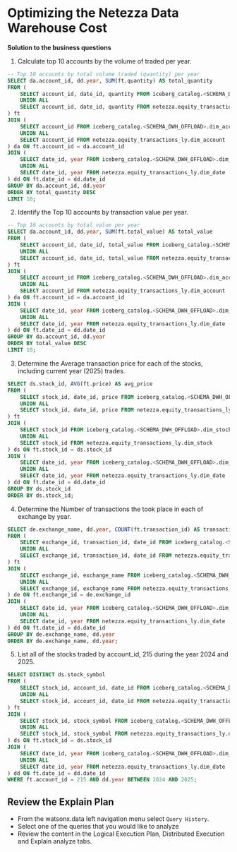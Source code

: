 # Optimizing the Netezza Data Warehouse Cost

**Solution to the business questions**

1. Calculate top 10 accounts by the volume of traded per year.

```sql
-- Top 10 accounts by total volume traded (quantity) per year
SELECT da.account_id, dd.year, SUM(ft.quantity) AS total_quantity
FROM (
    SELECT account_id, date_id, quantity FROM iceberg_catalog.<SCHEMA_DWH_OFFLOAD>.fact_transactions
    UNION ALL
    SELECT account_id, date_id, quantity FROM netezza.equity_transactions_ly.fact_transactions
) ft
JOIN (
    SELECT account_id FROM iceberg_catalog.<SCHEMA_DWH_OFFLOAD>.dim_account
    UNION ALL
    SELECT account_id FROM netezza.equity_transactions_ly.dim_account
) da ON ft.account_id = da.account_id
JOIN (
    SELECT date_id, year FROM iceberg_catalog.<SCHEMA_DWH_OFFLOAD>.dim_date
    UNION ALL
    SELECT date_id, year FROM netezza.equity_transactions_ly.dim_date
) dd ON ft.date_id = dd.date_id
GROUP BY da.account_id, dd.year
ORDER BY total_quantity DESC
LIMIT 10;
```
2. Identify the Top 10 accounts by transaction value per year.

```sql
-- Top 10 accounts by total value per year
SELECT da.account_id, dd.year, SUM(ft.total_value) AS total_value
FROM (
    SELECT account_id, date_id, total_value FROM iceberg_catalog.<SCHEMA_DWH_OFFLOAD>.fact_transactions
    UNION ALL
    SELECT account_id, date_id, total_value FROM netezza.equity_transactions_ly.fact_transactions
) ft
JOIN (
    SELECT account_id FROM iceberg_catalog.<SCHEMA_DWH_OFFLOAD>.dim_account
    UNION ALL
    SELECT account_id FROM netezza.equity_transactions_ly.dim_account
) da ON ft.account_id = da.account_id
JOIN (
    SELECT date_id, year FROM iceberg_catalog.<SCHEMA_DWH_OFFLOAD>.dim_date
    UNION ALL
    SELECT date_id, year FROM netezza.equity_transactions_ly.dim_date
) dd ON ft.date_id = dd.date_id
GROUP BY da.account_id, dd.year
ORDER BY total_value DESC
LIMIT 10;

```
3. Determine the Average transaction price for each of the stocks, including current year (2025) trades.

```sql
SELECT ds.stock_id, AVG(ft.price) AS avg_price
FROM (
    SELECT stock_id, date_id, price FROM iceberg_catalog.<SCHEMA_DWH_OFFLOAD>.fact_transactions
    UNION ALL
    SELECT stock_id, date_id, price FROM netezza.equity_transactions_ly.fact_transactions
) ft
JOIN (
    SELECT stock_id FROM iceberg_catalog.<SCHEMA_DWH_OFFLOAD>.dim_stock
    UNION ALL
    SELECT stock_id FROM netezza.equity_transactions_ly.dim_stock
) ds ON ft.stock_id = ds.stock_id
JOIN (
    SELECT date_id, year FROM iceberg_catalog.<SCHEMA_DWH_OFFLOAD>.dim_date
    UNION ALL
    SELECT date_id, year FROM netezza.equity_transactions_ly.dim_date
) dd ON ft.date_id = dd.date_id
GROUP BY ds.stock_id
ORDER BY ds.stock_id;
```
4. Determine the Number of transactions the took place in each of exchange by year.

```sql
SELECT de.exchange_name, dd.year, COUNT(ft.transaction_id) AS transaction_count
FROM (
    SELECT exchange_id, transaction_id, date_id FROM iceberg_catalog.<SCHEMA_DWH_OFFLOAD>.fact_transactions
    UNION ALL
    SELECT exchange_id, transaction_id, date_id FROM netezza.equity_transactions_ly.fact_transactions
) ft
JOIN (
    SELECT exchange_id, exchange_name FROM iceberg_catalog.<SCHEMA_DWH_OFFLOAD>.dim_exchange
    UNION ALL
    SELECT exchange_id, exchange_name FROM netezza.equity_transactions_ly.dim_exchange
) de ON ft.exchange_id = de.exchange_id
JOIN (
    SELECT date_id, year FROM iceberg_catalog.<SCHEMA_DWH_OFFLOAD>.dim_date
    UNION ALL
    SELECT date_id, year FROM netezza.equity_transactions_ly.dim_date
) dd ON ft.date_id = dd.date_id
GROUP BY de.exchange_name, dd.year
ORDER BY de.exchange_name, dd.year;
```

5. List all of the stocks traded by account_id, 215 during the year 2024 and 2025.

```sql
SELECT DISTINCT ds.stock_symbol
FROM (
    SELECT stock_id, account_id, date_id FROM iceberg_catalog.<SCHEMA_DWH_OFFLOAD>.fact_transactions
    UNION ALL
    SELECT stock_id, account_id, date_id FROM netezza.equity_transactions_ly.fact_transactions
) ft
JOIN (
    SELECT stock_id, stock_symbol FROM iceberg_catalog.<SCHEMA_DWH_OFFLOAD>.dim_stock
    UNION ALL
    SELECT stock_id, stock_symbol FROM netezza.equity_transactions_ly.dim_stock
) ds ON ft.stock_id = ds.stock_id
JOIN (
    SELECT date_id, year FROM iceberg_catalog.<SCHEMA_DWH_OFFLOAD>.dim_date
    UNION ALL
    SELECT date_id, year FROM netezza.equity_transactions_ly.dim_date
) dd ON ft.date_id = dd.date_id
WHERE ft.account_id = 215 AND dd.year BETWEEN 2024 AND 2025;
```

## Review the Explain Plan
- From the watsonx.data left navigation menu select `Query History`.
- Select one of the queries that you would like to analyze
- Review the content in the Logical Execution Plan, Distributed Execution and Explain analyze tabs. 